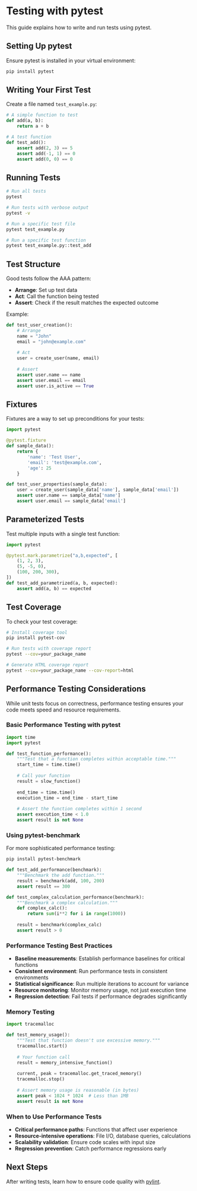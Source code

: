 # Testing with pytest

This guide explains how to write and run tests using pytest.

## Setting Up pytest

Ensure pytest is installed in your virtual environment:

```bash
pip install pytest
```

## Writing Your First Test

Create a file named `test_example.py`:

```python
# A simple function to test
def add(a, b):
    return a + b

# A test function
def test_add():
    assert add(2, 3) == 5
    assert add(-1, 1) == 0
    assert add(0, 0) == 0
```

## Running Tests

```bash
# Run all tests
pytest

# Run tests with verbose output
pytest -v

# Run a specific test file
pytest test_example.py

# Run a specific test function
pytest test_example.py::test_add
```

## Test Structure

Good tests follow the AAA pattern:
- **Arrange**: Set up test data
- **Act**: Call the function being tested
- **Assert**: Check if the result matches the expected outcome

Example:

```python
def test_user_creation():
    # Arrange
    name = "John"
    email = "john@example.com"
    
    # Act
    user = create_user(name, email)
    
    # Assert
    assert user.name == name
    assert user.email == email
    assert user.is_active == True
```

## Fixtures

Fixtures are a way to set up preconditions for your tests:

```python
import pytest

@pytest.fixture
def sample_data():
    return {
        'name': 'Test User',
        'email': 'test@example.com',
        'age': 25
    }

def test_user_properties(sample_data):
    user = create_user(sample_data['name'], sample_data['email'])
    assert user.name == sample_data['name']
    assert user.email == sample_data['email']
```

## Parameterized Tests

Test multiple inputs with a single test function:

```python
import pytest

@pytest.mark.parametrize("a,b,expected", [
    (1, 2, 3),
    (5, -5, 0),
    (100, 200, 300),
])
def test_add_parametrized(a, b, expected):
    assert add(a, b) == expected
```

## Test Coverage

To check your test coverage:

```bash
# Install coverage tool
pip install pytest-cov

# Run tests with coverage report
pytest --cov=your_package_name

# Generate HTML coverage report
pytest --cov=your_package_name --cov-report=html
```

## Performance Testing Considerations

While unit tests focus on correctness, performance testing ensures your code meets speed and resource requirements.

### Basic Performance Testing with pytest

```python
import time
import pytest

def test_function_performance():
    """Test that a function completes within acceptable time."""
    start_time = time.time()
    
    # Call your function
    result = slow_function()
    
    end_time = time.time()
    execution_time = end_time - start_time
    
    # Assert the function completes within 1 second
    assert execution_time < 1.0
    assert result is not None
```

### Using pytest-benchmark

For more sophisticated performance testing:

```bash
pip install pytest-benchmark
```

```python
def test_add_performance(benchmark):
    """Benchmark the add function."""
    result = benchmark(add, 100, 200)
    assert result == 300

def test_complex_calculation_performance(benchmark):
    """Benchmark a complex calculation."""
    def complex_calc():
        return sum(i**2 for i in range(1000))
    
    result = benchmark(complex_calc)
    assert result > 0
```

### Performance Testing Best Practices

- **Baseline measurements**: Establish performance baselines for critical functions
- **Consistent environment**: Run performance tests in consistent environments
- **Statistical significance**: Run multiple iterations to account for variance
- **Resource monitoring**: Monitor memory usage, not just execution time
- **Regression detection**: Fail tests if performance degrades significantly

### Memory Testing

```python
import tracemalloc

def test_memory_usage():
    """Test that function doesn't use excessive memory."""
    tracemalloc.start()
    
    # Your function call
    result = memory_intensive_function()
    
    current, peak = tracemalloc.get_traced_memory()
    tracemalloc.stop()
    
    # Assert memory usage is reasonable (in bytes)
    assert peak < 1024 * 1024  # Less than 1MB
    assert result is not None
```

### When to Use Performance Tests

- **Critical performance paths**: Functions that affect user experience
- **Resource-intensive operations**: File I/O, database queries, calculations
- **Scalability validation**: Ensure code scales with input size
- **Regression prevention**: Catch performance regressions early

## Next Steps

After writing tests, learn how to ensure code quality with [pylint](04-code-quality.md).
